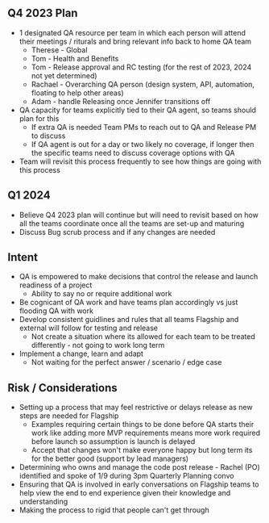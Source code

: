 ## Q4 2023  Plan  
 - 1 designated QA resource per team in which each person will attend their meetings / riturals and bring relevant info back to home QA team
   - Therese - Global
   - Tom - Health and Benefits
   - Tom - Release approval and RC testing (for the rest of 2023, 2024 not yet determined)
   - Rachael - Overarching QA person  (design system, API, automation, floating to help other areas)
   - Adam - handle Releasing once Jennifer transitions off
 - QA capacity for teams explicitly tied to their QA agent, so teams should plan for this
    - If extra QA is needed Team PMs to reach out to QA and Release PM to discuss
    - If QA agent is out for a day or two likely no coverage, if longer then the specific teams need to discuss coverage options with QA  
 - Team will revisit this process frequently to see how things are going with this process 

## Q1 2024
- Believe Q4 2023 plan will continue but will need to revisit based on how all the teams coordinate once all the teams are set-up and maturing
- Discuss Bug scrub process and if any changes are needed 


## Intent 
- QA is empowered to make decisions that control the release and launch readiness of a project
   - Ability to say no or require additional work
- Be cognicant of QA work and have teams plan accordingly vs just flooding QA with work
- Develop consistent guidlines and rules that all teams Flagship and external will follow for testing and release
   - Not create a situation where its allowed for each team to be treated differently  - not going to work long term
- Implement a change, learn and adapt
   - Not waiting for the perfect answer / scenario / edge case  


## Risk / Considerations
- Setting up a process that may feel restrictive or delays release as new steps are needed for Flagship
   - Examples requiring certain things to be done before QA starts their work like adding more MVP requirements means more work required before launch so assumption is launch is delayed
   - Accept that changes won't make everyone happy but long term its for the better good (support by lead managers) 
- Determining who owns and manage the code post release - Rachel (PO) identified and spoke of 1/9 during 3pm Quarterly Planning convo
- Ensuring that QA is involved in early conversations on Flagship teams to help view the end to end experience given their knowledge and understanding
- Making the process to rigid that people can't get through 
